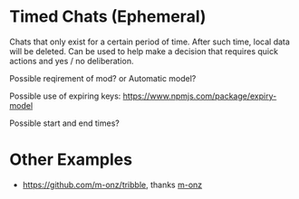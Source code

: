 # Timed Chats (Ephemeral)

Chats that only exist for a certain period of time. After such time, local data will be deleted. Can be used to help make a decision that requires quick actions and yes / no deliberation.

Possible reqirement of mod? or Automatic model?

Possible use of expiring keys: https://www.npmjs.com/package/expiry-model

Possible start and end times?

# Other Examples
- https://github.com/m-onz/tribble, thanks [m-onz](https://github.com/m-onz)
